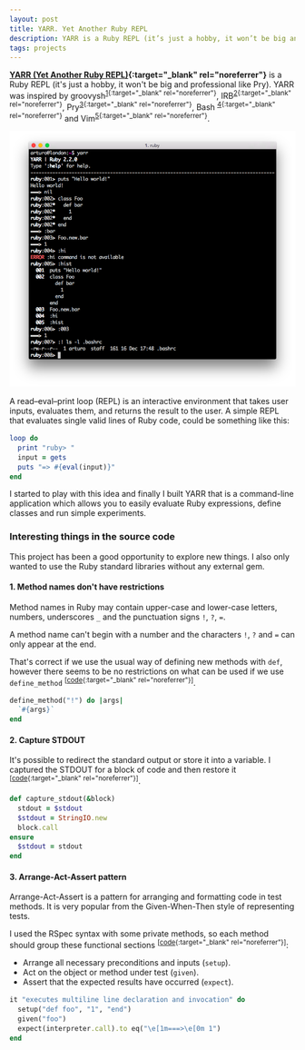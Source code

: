 ```yaml
---
layout: post
title: YARR. Yet Another Ruby REPL
description: YARR is a Ruby REPL (it’s just a hobby, it won’t be big and professional like Pry).
tags: projects
---
```


**[YARR (Yet Another Ruby REPL)][1]{:target="_blank" rel="noreferrer"}** is a
Ruby REPL (it's just a hobby, it won't be big and professional like Pry).
YARR was inspired by groovysh<sup>[1][2]{:target="_blank" rel="noreferrer"}</sup>,
IRB<sup>[2][3]{:target="_blank" rel="noreferrer"}</sup>, Pry<sup>[3][4]{:target="_blank" rel="noreferrer"}</sup>, Bash
<sup>[4][5]{:target="_blank" rel="noreferrer"}</sup> and Vim<sup>[5][6]{:target="_blank" rel="noreferrer"}</sup>.

![yarr][7]

A read–eval–print loop (REPL) is an interactive environment that takes user
inputs, evaluates them, and returns the result to the user. A simple
REPL that evaluates single valid lines of Ruby code, could be something like this:

```ruby
loop do
  print "ruby> "
  input = gets
  puts "=> #{eval(input)}"
end
```

I started to play with this idea and finally I built YARR that is a command-line
application which allows you to easily evaluate Ruby expressions, define classes
and run simple experiments.


### Interesting things in the source code

This project has been a good opportunity to explore new things. I also only
wanted to use the Ruby standard libraries without any external gem.

#### 1. Method names don't have restrictions

Method names in Ruby may contain upper-case and lower-case letters, numbers,
underscores `_` and the punctuation signs `!`, `?`, `=`.

A method name can't begin with a number and the characters `!`, `?` and `=` can
only appear at the end.

That's correct if we use the usual way of defining new methods with `def`,
however there seems to be no restrictions on what can be used if we use
`define_method` <sup>[[code][8]{:target="_blank" rel="noreferrer"}]</sup>.

```ruby
define_method("!") do |args|
  `#{args}`
end
```

#### 2. Capture STDOUT

It's possible to redirect the standard output or store it into a variable. I
captured the STDOUT for a block of code and then restore it <sup>[[code][9]{:target="_blank" rel="noreferrer"}]</sup>.

```ruby
def capture_stdout(&block)
  stdout = $stdout
  $stdout = StringIO.new
  block.call
ensure
  $stdout = stdout
end
```

#### 3. Arrange-Act-Assert pattern

Arrange-Act-Assert is a pattern for arranging and formatting code in test methods.
It is very popular from the Given-When-Then style of representing tests.

I used the RSpec syntax with some private methods, so each method should group
these functional sections <sup>[[code][10]{:target="_blank" rel="noreferrer"}]</sup>:

- Arrange all necessary preconditions and inputs (`setup`).
- Act on the object or method under test (`given`).
- Assert that the expected results have occurred (`expect`).

```ruby
it "executes multiline line declaration and invocation" do
  setup("def foo", "1", "end")
  given("foo")
  expect(interpreter.call).to eq("\e[1m===>\e[0m 1")
end
```


[1]: https://github.com/arturoherrero/yarr/
[2]: https://groovy-lang.org/groovysh.html
[3]: https://ruby.github.io/irb/
[4]: http://pry.github.io/
[5]: https://www.gnu.org/software/bash/
[6]: https://www.vim.org/
[7]: /assets/images/posts/yarr.png
[8]: https://github.com/arturoherrero/yarr/blob/v0.0.1/lib/interpreter.rb#L82-L84
[9]: https://github.com/arturoherrero/yarr/blob/v0.0.1/lib/interpreter.rb#L104-L110
[10]: https://github.com/arturoherrero/yarr/blob/v0.0.1/spec/lib/interpreter_spec.rb#L22-L26

